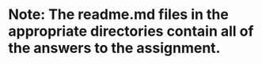 # Note: The readme.md files in the appropriate directories contain all of the answers to the assignment.